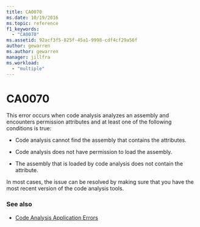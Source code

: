 ```yaml
---
title: CA0070
ms.date: 10/19/2016
ms.topic: reference
f1_keywords:
  - "CA0070"
ms.assetid: 92acf3f5-825f-45a1-9998-cdf4cf29a56f
author: gewarren
ms.author: gewarren
manager: jillfra
ms.workload:
  - "multiple"
---
```

# CA0070

This error occurs when code analysis analyzes an assembly and encounters permission attributes and at least one of the following conditions is true:

- Code analysis cannot find the assembly that contains the attributes.

- Code analysis does not have permission to load the assembly.

- The assembly that is loaded by code analysis does not contain the attribute.

In most cases, the issue can be resolved by making sure that you have the most recent version of the code analysis tools.

### See also

- [Code Analysis Application Errors](../code-quality/code-analysis-application-errors.md)
